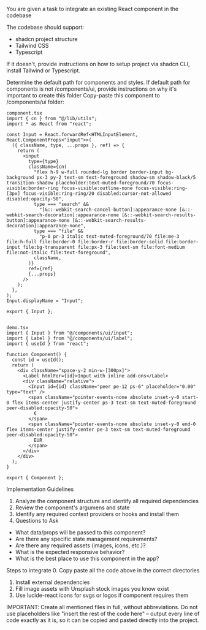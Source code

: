 You are given a task to integrate an existing React component in the codebase

The codebase should support:
- shadcn project structure  
- Tailwind CSS
- Typescript

If it doesn't, provide instructions on how to setup project via shadcn CLI, install Tailwind or Typescript.

Determine the default path for components and styles. 
If default path for components is not /components/ui, provide instructions on why it's important to create this folder
Copy-paste this component to /components/ui folder:
```tsx
component.tsx
import { cn } from "@/lib/utils";
import * as React from "react";

const Input = React.forwardRef<HTMLInputElement, React.ComponentProps<"input">>(
  ({ className, type, ...props }, ref) => {
    return (
      <input
        type={type}
        className={cn(
          "flex h-9 w-full rounded-lg border border-input bg-background px-3 py-2 text-sm text-foreground shadow-sm shadow-black/5 transition-shadow placeholder:text-muted-foreground/70 focus-visible:border-ring focus-visible:outline-none focus-visible:ring-[3px] focus-visible:ring-ring/20 disabled:cursor-not-allowed disabled:opacity-50",
          type === "search" &&
            "[&::-webkit-search-cancel-button]:appearance-none [&::-webkit-search-decoration]:appearance-none [&::-webkit-search-results-button]:appearance-none [&::-webkit-search-results-decoration]:appearance-none",
          type === "file" &&
            "p-0 pr-3 italic text-muted-foreground/70 file:me-3 file:h-full file:border-0 file:border-r file:border-solid file:border-input file:bg-transparent file:px-3 file:text-sm file:font-medium file:not-italic file:text-foreground",
          className,
        )}
        ref={ref}
        {...props}
      />
    );
  },
);
Input.displayName = "Input";

export { Input };


demo.tsx
import { Input } from "@/components/ui/input";
import { Label } from "@/components/ui/label";
import { useId } from "react";

function Component() {
  const id = useId();
  return (
    <div className="space-y-2 min-w-[300px]">
      <Label htmlFor={id}>Input with inline add-ons</Label>
      <div className="relative">
        <Input id={id} className="peer pe-12 ps-6" placeholder="0.00" type="text" />
        <span className="pointer-events-none absolute inset-y-0 start-0 flex items-center justify-center ps-3 text-sm text-muted-foreground peer-disabled:opacity-50">
          €
        </span>
        <span className="pointer-events-none absolute inset-y-0 end-0 flex items-center justify-center pe-3 text-sm text-muted-foreground peer-disabled:opacity-50">
          EUR
        </span>
      </div>
    </div>
  );
}

export { Component };

```

Implementation Guidelines
 1. Analyze the component structure and identify all required dependencies
 2. Review the component's argumens and state
 3. Identify any required context providers or hooks and install them
 4. Questions to Ask
 - What data/props will be passed to this component?
 - Are there any specific state management requirements?
 - Are there any required assets (images, icons, etc.)?
 - What is the expected responsive behavior?
 - What is the best place to use this component in the app?

Steps to integrate
 0. Copy paste all the code above in the correct directories
 1. Install external dependencies
 2. Fill image assets with Unsplash stock images you know exist
 3. Use lucide-react icons for svgs or logos if component requires them


IMPORTANT: Create all mentioned files in full, without abbreviations. Do not use placeholders like "insert the rest of the code here" – output every line of code exactly as it is, so it can be copied and pasted directly into the project.
